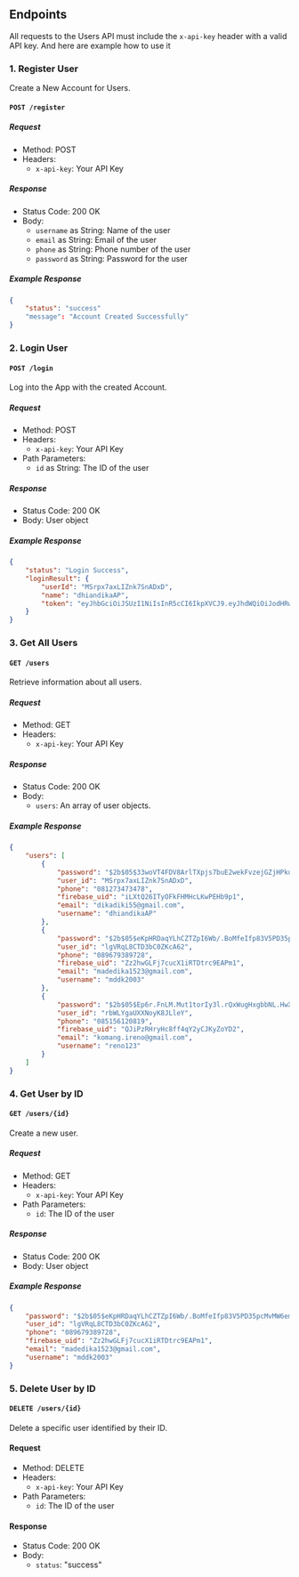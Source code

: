 ## Endpoints
All requests to the Users API must include the `x-api-key` header with a valid API key. And here are example how to use it


### 1. Register User
Create a New Account for Users.

#### `POST /register`

##### Request

- Method: POST
- Headers:
  - `x-api-key`: Your API Key

##### Response

- Status Code: 200 OK
- Body:
  - `username` as String: Name of the user
  - `email` as String: Email of the user
  - `phone` as String: Phone number of the user
  - `password` as String: Password for the user

##### Example Response

```json
{
    "status": "success"
    "message": "Account Created Successfully"
}
```

### 2. Login User

#### `POST /login`

Log into the App with the created Account.

##### Request

- Method: POST
- Headers:
  - `x-api-key`: Your API Key
- Path Parameters:
  - `id` as String: The ID of the user

##### Response

- Status Code: 200 OK
- Body: User object

##### Example Response

```json
{
    "status": "Login Success",
    "loginResult": {
        "userId": "MSrpx7axLIZnk7SnADxD",
        "name": "dhiandikaAP",
        "token": "eyJhbGciOiJSUzI1NiIsInR5cCI6IkpXVCJ9.eyJhdWQiOiJodHRwczovL2lkZW50aXR5dG9vbGtpdC5nb29nbGVhcGlzLmNvbS9nb29nbGUuaWRlbnRpdHkuaWRlbnRpdHl0b29sa2l0LnYxLklkZW50aXR5VG9vbGtpdCIsImlhdCI6MTcwMjMxMzIzMiwiZXhwIjoxNzAyMzE2ODMyLCJpc3MiOiJzb25na2V0LWZhYkBzb25na2V0LWZhYi5pYW0uZ3NlcnZpY2VhY2NvdW50LmNvbSIsInN1YiI6InNvbmdrZXQtZmFiQHNvbmdrZXQtZmFiLmlhbS5nc2VydmljZWFjY291bnQuY29tIiwidWlkIjoiaUxYdFEyNklUeU9Ga0ZITUhjTEt3UEVIYjlwMSJ9.Q7FgZQUKrL-btFHoMjvp_9QmWoApO8AxkifIOCjMImfK6CF9NwNMjSUvQ2wFsDh1FJLwL_YtVbRrbGHmGa3ZK8mYimYMylm7DrBLbw4ErxxL7_o38h8HQgYVsbYNUqC_t15wb-d7lhj8yAShfTJSLJTqNTO6Nn-g7EPwAMnLrLjz9LXoAuo6CaSKu5GeHorRlxfjTqC-avqUGxB-inv17OtDxfdgzawCfWJsKdmU6J2Cb09yCV4XtIboRbD8FpOj4S0MnOgIk3tsUfAIDLvngtI6i8mv3sYIZCS-px4GzaZDREEA79LjPkB2xOzFd8QZXiq7BU-6udXTWbG2R1atlg"
    }
}
```

### 3. Get All Users

#### `GET /users`

Retrieve information about all users.

##### Request

- Method: GET
- Headers:
  - `x-api-key`: Your API Key

##### Response

- Status Code: 200 OK
- Body:
  - `users`: An array of user objects.

##### Example Response

```json
{
    "users": [
        {
            "password": "$2b$05$33woVT4FDV8ArlTXpjs7buE2wekFvzejGZjHPkuFbzwABdUxdKWyG",
            "user_id": "MSrpx7axLIZnk7SnADxD",
            "phone": "081273473478",
            "firebase_uid": "iLXtQ26ITyOFkFHMHcLKwPEHb9p1",
            "email": "dikadiki55@gmail.com",
            "username": "dhiandikaAP"
        },
        {
            "password": "$2b$05$eKpHRDaqYLhCZTZpI6Wb/.BoMfeIfp83V5PD35pcMvMW6em1hrHtC",
            "user_id": "lgVRqL8CTD3bC0ZKcA62",
            "phone": "089679389728",
            "firebase_uid": "Zz2hwGLFj7cucX1iRTDtrc9EAPm1",
            "email": "madedika1523@gmail.com",
            "username": "mddk2003"
        },
        {
            "password": "$2b$05$Ep6r.FnLM.Mut1torIy3l.rQxWugHxgbbNL.HwXHtY7ek41Az.coq",
            "user_id": "rbWLYgaUXXNoyK8JLleY",
            "phone": "085156120819",
            "firebase_uid": "QJiPzRHryHc8ff4qY2yCJKyZoYD2",
            "email": "komang.ireno@gmail.com",
            "username": "reno123"
        }
    ]
}
```


### 4. Get User by ID

#### `GET /users/{id}`

Create a new user.

##### Request

- Method: GET
- Headers:
  - `x-api-key`: Your API Key
- Path Parameters:
  - `id`: The ID of the user

##### Response

- Status Code: 200 OK
- Body: User object
 
##### Example Response

```json
{
    "password": "$2b$05$eKpHRDaqYLhCZTZpI6Wb/.BoMfeIfp83V5PD35pcMvMW6em1hrHtC",
    "user_id": "lgVRqL8CTD3bC0ZKcA62",
    "phone": "089679389728",
    "firebase_uid": "Zz2hwGLFj7cucX1iRTDtrc9EAPm1",
    "email": "madedika1523@gmail.com",
    "username": "mddk2003"
}
```

### 5. Delete User by ID

#### `DELETE /users/{id}`

Delete a specific user identified by their ID.

#### Request

- Method: DELETE
- Headers:
  - `x-api-key`: Your API Key
- Path Parameters:
  - `id`: The ID of the user

#### Response

- Status Code: 200 OK
- Body:
  - `status`: "success"

